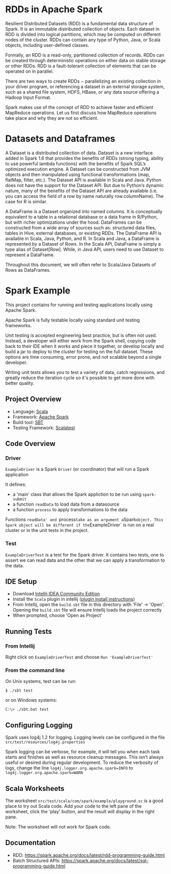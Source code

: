 # RDDs in Apache Spark
Resilient Distributed Datasets (RDD) is a fundamental data structure of Spark. It is an immutable distributed collection of objects. Each dataset in RDD is divided into logical partitions, which may be computed on different nodes of the cluster. RDDs can contain any type of Python, Java, or Scala objects, including user-defined classes.

Formally, an RDD is a read-only, partitioned collection of records. RDDs can be created through deterministic operations on either data on stable storage or other RDDs. RDD is a fault-tolerant collection of elements that can be operated on in parallel.

There are two ways to create RDDs − parallelizing an existing collection in your driver program, or referencing a dataset in an external storage system, such as a shared file system, HDFS, HBase, or any data source offering a Hadoop Input Format.

Spark makes use of the concept of RDD to achieve faster and efficient MapReduce operations. Let us first discuss how MapReduce operations take place and why they are not so efficient.

# Datasets and Dataframes
A Dataset is a distributed collection of data. Dataset is a new interface added in Spark 1.6 that provides the benefits of RDDs (strong typing, ability to use powerful lambda functions) with the benefits of Spark SQL’s optimized execution engine. A Dataset can be constructed from JVM objects and then manipulated using functional transformations (map, flatMap, filter, etc.). The Dataset API is available in Scala and Java. Python does not have the support for the Dataset API. But due to Python’s dynamic nature, many of the benefits of the Dataset API are already available (i.e. you can access the field of a row by name naturally row.columnName). The case for R is similar.

A DataFrame is a Dataset organized into named columns. It is conceptually equivalent to a table in a relational database or a data frame in R/Python, but with richer optimizations under the hood. DataFrames can be constructed from a wide array of sources such as: structured data files, tables in Hive, external databases, or existing RDDs. The DataFrame API is available in Scala, Java, Python, and R. In Scala and Java, a DataFrame is represented by a Dataset of Rows. In the Scala API, DataFrame is simply a type alias of Dataset[Row]. While, in Java API, users need to use Dataset<Row> to represent a DataFrame.

Throughout this document, we will often refer to Scala/Java Datasets of Rows as DataFrames.

# Spark Example

This project contains for running and testing applications locally using Apache Spark.

Apache Spark is fully testable locally using standard unit testing frameworks.

Unit testing is accepted engineering best practice, but is often not used.
Instead, a developer will either work from the Spark shell, copying code back
to their IDE when it works and piece it together, or develop locally and build 
a jar to deploy to the cluster for testing on the full dataset. These options are
time consuming, error prone, and not scalable beyond a single developer.

Writing unit tests allows you to test a variety of data, catch regressions, and 
greatly reduce the iteration cycle so it's possible to get more done with better quality.

## Project Overview

- Language: [Scala](https://www.scala-lang.org/)
- Framework: [Apache Spark](https://spark.apache.org/)
- Build tool: [SBT](https://www.scala-sbt.org/) 
- Testing Framework: [Scalatest](http://www.scalatest.org/)

## Code Overview

### Driver

`ExampleDriver` is a Spark `Driver` (or coordinator) that will run a Spark application

It defines: 
- a 'main' class that allows the Spark appliction
to be run using `spark-submit` 
- a function `readData` to load data from a datasource
- a function `process` to apply transformations to the data

Functions `readData' and `process` take as an argument a `Spark` object. This Spark object
will be different if the `ExampleDriver` is run on a real cluster or in the unit tests in the project.

### Test

`ExampleDriverTest` is a test for the Spark driver. It contains two tests,
one to assert we can read data and the other that we can apply a transformation
to the data.

## IDE Setup

- Download [Intellij IDEA Community Edition](https://www.jetbrains.com/idea/download/#section=mac)
- Install the `Scala` plugin in intellij ([plugin install instructions](https://www.jetbrains.com/help/idea/managing-plugins.html))
- From Intellij, open the `build.sbt` file in this directory with 'File' -> 'Open'. Opening the `build.sbt` file will ensure Intellij loads the project correctly
- When prompted, choose 'Open as Project'

## Running Tests

### From Intellij

Right click on `ExampleDriverTest` and choose `Run 'ExampleDriverTest'`

### From the command line

On Unix systems, test can be run:

```shell script
$ ./sbt test
```

or on Windows systems:

```shell script
C:\> ./sbt.bat test
```

## Configuring Logging

Spark uses log4j 1.2 for logging. Logging levels can be configured in the file `src/test/resources/log4j.properties`

Spark logging can be verbose, for example, it will tell you when each task starts and finishes as well
as resource cleanup messages. This isn't always useful or desired during regular development. To reduce the verbosity of logs,
change the line `log4j.logger.org.apache.spark=INFO` to `log4j.logger.org.apache.spark=WARN`

## Scala Worksheets

The worksheet `src/test/scala/com/spark/example/playground.sc` is a good place to try out Scala code. Add your code
to the left pane of the worksheet, click the 'play' button, and the result will display in the right pane.

Note: The worksheet will not work for Spark code.

## Documentation

* RDD: https://spark.apache.org/docs/latest/rdd-programming-guide.html
* Batch Structured APIs: https://spark.apache.org/docs/latest/sql-programming-guide.html
